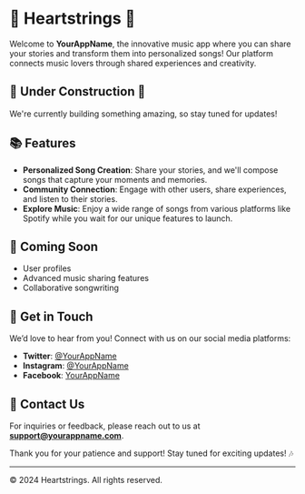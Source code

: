 # 🎵 Heartstrings 🎵

Welcome to **YourAppName**, the innovative music app where you can share your stories and transform them into personalized songs! Our platform connects music lovers through shared experiences and creativity.

## 🚧 Under Construction 🚧
We're currently building something amazing, so stay tuned for updates!

## 📚 Features
- **Personalized Song Creation**: Share your stories, and we'll compose songs that capture your moments and memories.
- **Community Connection**: Engage with other users, share experiences, and listen to their stories.
- **Explore Music**: Enjoy a wide range of songs from various platforms like Spotify while you wait for our unique features to launch.

## 📅 Coming Soon
- User profiles
- Advanced music sharing features
- Collaborative songwriting

## 💬 Get in Touch
We’d love to hear from you! Connect with us on our social media platforms:
- **Twitter**: [@YourAppName](https://twitter.com)
- **Instagram**: [@YourAppName](https://instagram.com)
- **Facebook**: [YourAppName](https://facebook.com)

## 📧 Contact Us
For inquiries or feedback, please reach out to us at **support@yourappname.com**.

Thank you for your patience and support! Stay tuned for exciting updates! 🎶

---

© 2024 Heartstrings. All rights reserved.

